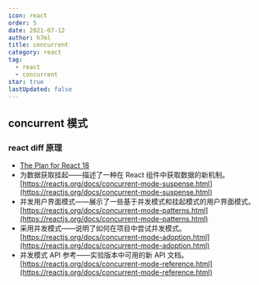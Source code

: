 ```yaml
---
icon: react
order: 5
date: 2021-07-12
author: h7ml
title: concurrent
category: react
tag:
  - react
  - concurrent
star: true
lastUpdated: false
---
```


## concurrent 模式

### react diff 原理

- [The Plan for React 18](https://reactjs.org/blog/2021/06/08/the-plan-for-react-18.html)
- 为数据获取挂起——描述了一种在 React 组件中获取数据的新机制。[https://reactjs.org/docs/concurrent-mode-suspense.html](https://reactjs.org/docs/concurrent-mode-suspense.html)
- 并发用户界面模式——展示了一些基于并发模式和挂起模式的用户界面模式。[https://reactjs.org/docs/concurrent-mode-patterns.html](https://reactjs.org/docs/concurrent-mode-patterns.html)
- 采用并发模式——说明了如何在项目中尝试并发模式。[https://reactjs.org/docs/concurrent-mode-adoption.html](https://reactjs.org/docs/concurrent-mode-adoption.html)
- 并发模式 API 参考——实验版本中可用的新 API 文档。[https://reactjs.org/docs/concurrent-mode-reference.html](https://reactjs.org/docs/concurrent-mode-reference.html)
